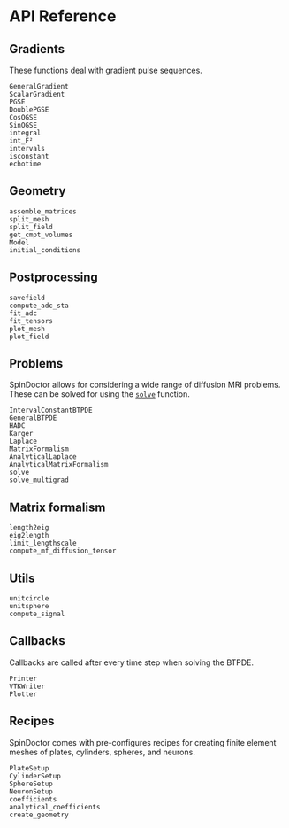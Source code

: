 # API Reference

## Gradients

These functions deal with gradient pulse sequences.

```@docs
GeneralGradient
ScalarGradient
PGSE
DoublePGSE
CosOGSE
SinOGSE
integral
int_F²
intervals
isconstant
echotime
```

## Geometry

```@docs
assemble_matrices
split_mesh
split_field
get_cmpt_volumes
Model
initial_conditions
```

## Postprocessing

```@docs
savefield
compute_adc_sta
fit_adc
fit_tensors
plot_mesh
plot_field
```

## Problems

SpinDoctor allows for considering a wide range of diffusion MRI problems. These can be
solved for using the [`solve`](@ref) function.

```@docs
IntervalConstantBTPDE
GeneralBTPDE
HADC
Karger
Laplace
MatrixFormalism
AnalyticalLaplace
AnalyticalMatrixFormalism
solve
solve_multigrad
```

## Matrix formalism

```@docs
length2eig
eig2length
limit_lengthscale
compute_mf_diffusion_tensor
```

## Utils

```@docs
unitcircle
unitsphere
compute_signal
```

## Callbacks

Callbacks are called after every time step when solving the BTPDE.

```@docs
Printer
VTKWriter
Plotter
```

## Recipes

SpinDoctor comes with pre-configures recipes for creating finite element meshes of plates,
cylinders, spheres, and neurons.

```@docs
PlateSetup
CylinderSetup
SphereSetup
NeuronSetup
coefficients
analytical_coefficients
create_geometry
```
